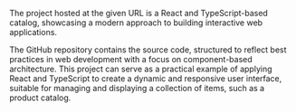The project hosted at the given URL is a React and TypeScript-based catalog, showcasing a modern approach to building interactive web applications. 

The GitHub repository contains the source code, structured to reflect best practices in web development with a focus on component-based architecture. 
This project can serve as a practical example of applying React and TypeScript to create a dynamic and responsive user interface, suitable for managing and displaying a collection of items, such as a product catalog.
